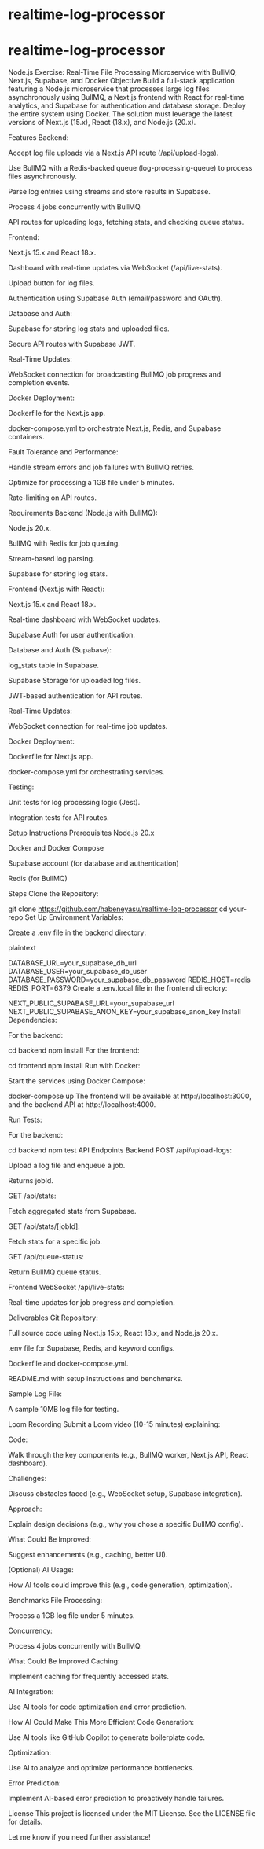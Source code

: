 # realtime-log-processor
# realtime-log-processor
Node.js Exercise: Real-Time File Processing Microservice with BullMQ, Next.js, Supabase, and Docker
Objective
Build a full-stack application featuring a Node.js microservice that processes large log files asynchronously using BullMQ, a Next.js frontend with React for real-time analytics, and Supabase for authentication and database storage. Deploy the entire system using Docker. The solution must leverage the latest versions of Next.js (15.x), React (18.x), and Node.js (20.x).

Features
Backend:

Accept log file uploads via a Next.js API route (/api/upload-logs).

Use BullMQ with a Redis-backed queue (log-processing-queue) to process files asynchronously.

Parse log entries using streams and store results in Supabase.

Process 4 jobs concurrently with BullMQ.

API routes for uploading logs, fetching stats, and checking queue status.

Frontend:

Next.js 15.x and React 18.x.

Dashboard with real-time updates via WebSocket (/api/live-stats).

Upload button for log files.

Authentication using Supabase Auth (email/password and OAuth).

Database and Auth:

Supabase for storing log stats and uploaded files.

Secure API routes with Supabase JWT.

Real-Time Updates:

WebSocket connection for broadcasting BullMQ job progress and completion events.

Docker Deployment:

Dockerfile for the Next.js app.

docker-compose.yml to orchestrate Next.js, Redis, and Supabase containers.

Fault Tolerance and Performance:

Handle stream errors and job failures with BullMQ retries.

Optimize for processing a 1GB file under 5 minutes.

Rate-limiting on API routes.

Requirements
Backend (Node.js with BullMQ):

Node.js 20.x.

BullMQ with Redis for job queuing.

Stream-based log parsing.

Supabase for storing log stats.

Frontend (Next.js with React):

Next.js 15.x and React 18.x.

Real-time dashboard with WebSocket updates.

Supabase Auth for user authentication.

Database and Auth (Supabase):

log_stats table in Supabase.

Supabase Storage for uploaded log files.

JWT-based authentication for API routes.

Real-Time Updates:

WebSocket connection for real-time job updates.

Docker Deployment:

Dockerfile for Next.js app.

docker-compose.yml for orchestrating services.

Testing:

Unit tests for log processing logic (Jest).

Integration tests for API routes.

Setup Instructions
Prerequisites
Node.js 20.x

Docker and Docker Compose

Supabase account (for database and authentication)

Redis (for BullMQ)

Steps
Clone the Repository:


git clone https://github.com/habeneyasu/realtime-log-processor
cd your-repo
Set Up Environment Variables:

Create a .env file in the backend directory:

plaintext

DATABASE_URL=your_supabase_db_url
DATABASE_USER=your_supabase_db_user
DATABASE_PASSWORD=your_supabase_db_password
REDIS_HOST=redis
REDIS_PORT=6379
Create a .env.local file in the frontend directory:


NEXT_PUBLIC_SUPABASE_URL=your_supabase_url
NEXT_PUBLIC_SUPABASE_ANON_KEY=your_supabase_anon_key
Install Dependencies:

For the backend:


cd backend
npm install
For the frontend:


cd frontend
npm install
Run with Docker:

Start the services using Docker Compose:


docker-compose up
The frontend will be available at http://localhost:3000, and the backend API at http://localhost:4000.

Run Tests:

For the backend:


cd backend
npm test
API Endpoints
Backend
POST /api/upload-logs:

Upload a log file and enqueue a job.

Returns jobId.

GET /api/stats:

Fetch aggregated stats from Supabase.

GET /api/stats/[jobId]:

Fetch stats for a specific job.

GET /api/queue-status:

Return BullMQ queue status.

Frontend
WebSocket /api/live-stats:

Real-time updates for job progress and completion.

Deliverables
Git Repository:

Full source code using Next.js 15.x, React 18.x, and Node.js 20.x.

.env file for Supabase, Redis, and keyword configs.

Dockerfile and docker-compose.yml.

README.md with setup instructions and benchmarks.

Sample Log File:

A sample 10MB log file for testing.

Loom Recording
Submit a Loom video (10-15 minutes) explaining:

Code:

Walk through the key components (e.g., BullMQ worker, Next.js API, React dashboard).

Challenges:

Discuss obstacles faced (e.g., WebSocket setup, Supabase integration).

Approach:

Explain design decisions (e.g., why you chose a specific BullMQ config).

What Could Be Improved:

Suggest enhancements (e.g., caching, better UI).

(Optional) AI Usage:

How AI tools could improve this (e.g., code generation, optimization).

Benchmarks
File Processing:

Process a 1GB log file under 5 minutes.

Concurrency:

Process 4 jobs concurrently with BullMQ.

What Could Be Improved
Caching:

Implement caching for frequently accessed stats.


AI Integration:

Use AI tools for code optimization and error prediction.

How AI Could Make This More Efficient
Code Generation:

Use AI tools like GitHub Copilot to generate boilerplate code.

Optimization:

Use AI to analyze and optimize performance bottlenecks.

Error Prediction:

Implement AI-based error prediction to proactively handle failures.

License
This project is licensed under the MIT License. See the LICENSE file for details.

Let me know if you need further assistance!
